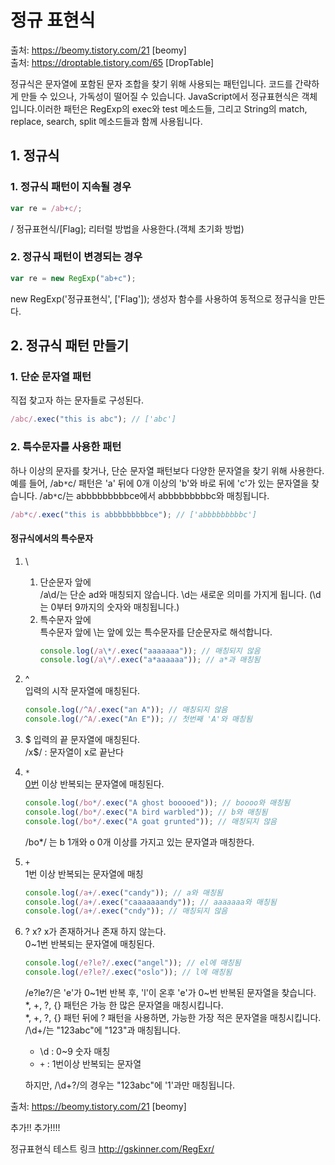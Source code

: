 
# 정규 표현식
출처: https://beomy.tistory.com/21 [beomy]  
출처: https://droptable.tistory.com/65 [DropTable]

정규식은 문자열에 포함된 문자 조합을 찾기 위해 사용되는 패턴입니다. 코드를 간략하게 만들 수 있으나, 가독성이 떨어질 수 있습니다. 
JavaScript에서 정규표현식은 객체입니다.이러한 패턴은 RegExp의 exec와 test 메소드들, 그리고 String의 match, replace, search, split 메소드들과 함께 사용됩니다.

## 1. 정규식
### 1. 정규식 패턴이 지속될 경우
```javascript
var re = /ab+c/;
```
/ 정규표현식/[Flag];
리터럴 방법을 사용한다.(객체 초기화 방법)

### 2. 정규식 패턴이 변경되는 경우
```javascript
var re = new RegExp("ab+c");
```
new RegExp('정규표현식', ['Flag']);
생성자 함수를 사용하여 동적으로 정규식을 만든다.

## 2. 정규식 패턴 만들기
### 1. 단순 문자열 패턴
직접 찾고자 하는 문자들로 구성된다.
```javascript
/abc/.exec("this is abc"); // ['abc']
```

### 2. 특수문자를 사용한 패턴
하나 이상의 문자를 찾거나, 단순 문자열 패턴보다 다양한 문자열을 찾기 위해 사용한다.
예를 들어, /ab`*`c/ 패턴은 'a' 뒤에 0개 이상의 'b'와 바로 뒤에 'c'가 있는 문자열을 찾습니다. /ab`*`c/는 abbbbbbbbbce에서 abbbbbbbbbc와 매칭됩니다.
```javascript
/ab*c/.exec("this is abbbbbbbbbce"); // ['abbbbbbbbbc']
```

#### 정규식에서의 특수문자
1. \
    1. 단순문자 앞에 \
        /a\d/는 단순 ad와 매칭되지 않습니다. \d는 새로운 의미를 가지게 됩니다. (\d는 0부터 9까지의 숫자와 매칭됩니다.)
    2. 특수문자 앞에 \
        특수문자 앞에 \는 앞에 있는 특수문자를 단순문자로 해석합니다.
        ```javascript
        console.log(/a\*/.exec("aaaaaaa")); // 매칭되지 않음
        console.log(/a\*/.exec("a*aaaaaa")); // a*과 매칭됨
        ```
2. ^  
    입력의 시작 문자열에 매칭된다.
    ```javascript
    console.log(/^A/.exec("an A")); // 매칭되지 않음
    console.log(/^A/.exec("An E")); // 첫번째 'A'와 매칭됨
    ```
3. $
    입력의 끝 문자열에 매칭된다.  
    /x$/ : 문자열이 x로 끝난다 
4. `*`  
    <u>0번</u> 이상 반복되는 문자열에 매칭된다.
    ```javascript
    console.log(/bo*/.exec("A ghost booooed")); // boooo와 매칭됨
    console.log(/bo*/.exec("A bird warbled")); // b와 매칭됨
    console.log(/bo*/.exec("A goat grunted")); // 매칭되지 않음
    ```
    /bo*/ 는 b 1개와 o 0개 이상를 가지고 있는 문자열과 매칭한다.
5. `+`  
    1번 이상 반복되는 문자열에 매칭
    ```javascript
    console.log(/a+/.exec("candy")); // a와 매칭됨
    console.log(/a+/.exec("caaaaaaandy")); // aaaaaaa와 매칭됨
    console.log(/a+/.exec("cndy")); // 매칭되지 않음
    ```
6. ?
    x? x가 존재하거나 존재 하지 않는다.  
    0~1번 반복되는 문자열에 매칭된다.
    ```javascript
    console.log(/e?le?/.exec("angel")); // el에 매칭됨
    console.log(/e?le?/.exec("oslo")); // l에 매칭됨
    ```
    /e?le?/은 'e'가 0~1번 반복 후, 'l'이 온후 'e'가 0~번 반복된 문자열을 찾습니다.  
    *, +, ?, {} 패턴은 가능 한 많은 문자열을 매칭시킵니다.  
    *, +, ?, {} 패턴 뒤에 ? 패턴을 사용하면, 가능한 가장 적은 문자열을 매칭시킵니다.  
    /\d+/는 "123abc"에 "123"과  매칭됩니다.  
    * \d : 0~9 숫자 매칭
    * `+` : 1번이상 반복되는 문자열
    
    하지만, /\d+?/의 경우는 "123abc"에 '1'과만 매칭됩니다.  



출처: https://beomy.tistory.com/21 [beomy]




추가!! 추가!!!!




정규표현식 테스트 링크
http://gskinner.com/RegExr/

